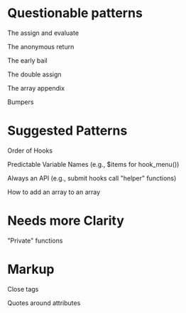 Questionable patterns
=====================

The assign and evaluate

The anonymous return

The early bail

The double assign

The array appendix

Bumpers

Suggested Patterns
==================

Order of Hooks

Predictable Variable Names (e.g., $items for hook_menu())

Always an API (e.g., submit hooks call "helper" functions)

How to add an array to an array

Needs more Clarity
==================

"Private" functions

Markup
======

Close tags

Quotes around attributes
